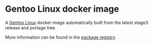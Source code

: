 # Gentoo Linux docker image

A [Gentoo Linux](https://www.gentoo.org/) docker image automatically built from the latest stage3
release and portage tree.

More information can be found in the [package registry](https://github.com/hacking-gentoo/gentoo/packages).
